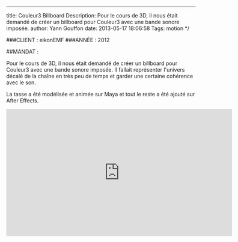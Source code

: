 ---
title: Couleur3 Billboard
Description: Pour le cours de 3D, il nous était demandé de créer un billboard pour Couleur3 avec une bande sonore imposée.
author: Yann Gouffon
date: 2013-05-17 18:06:58
Tags: motion
*/

###CLIENT : eikonEMF
###ANNÉE : 2012

##MANDAT :

Pour le cours de 3D, il nous était demandé de créer un billboard pour Couleur3 avec une bande sonore imposée. Il fallait représenter l'univers décalé de la chaîne en très peu de temps et garder une certaine cohérence avec le son.

La tasse a été modélisée et animée sur Maya et tout le reste a été ajouté sur After Effects. 

<iframe width="601" height="338" frameborder="0" allowfullscreen="" mozallowfullscreen="" webkitallowfullscreen="" src="http://player.vimeo.com/video/37753755?title=0&amp;byline=0&amp;portrait=0&amp;color=2d95e3"></iframe>
